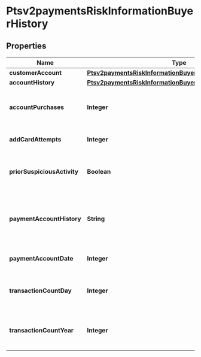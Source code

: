 
# Ptsv2paymentsRiskInformationBuyerHistory

## Properties
Name | Type | Description | Notes
------------ | ------------- | ------------- | -------------
**customerAccount** | [**Ptsv2paymentsRiskInformationBuyerHistoryCustomerAccount**](Ptsv2paymentsRiskInformationBuyerHistoryCustomerAccount.md) |  |  [optional]
**accountHistory** | [**Ptsv2paymentsRiskInformationBuyerHistoryAccountHistory**](Ptsv2paymentsRiskInformationBuyerHistoryAccountHistory.md) |  |  [optional]
**accountPurchases** | **Integer** | Number of purchases with this cardholder account during the previous six months. Recommended for Discover ProtectBuy.  |  [optional]
**addCardAttempts** | **Integer** | Number of add card attempts in the last 24 hours. Recommended for Discover ProtectBuy.  |  [optional]
**priorSuspiciousActivity** | **Boolean** | Indicates whether the merchant experienced suspicious activity (including previous fraud) on the account. Recommended for Discover ProtectBuy.  |  [optional]
**paymentAccountHistory** | **String** | This only applies for NEW_ACCOUNT and EXISTING_ACCOUNT in creationHistory. Possible values are: - PAYMENT_ACCOUNT_EXISTS - PAYMENT_ACCOUNT_ADDED_NOW  |  [optional]
**paymentAccountDate** | **Integer** | Date applicable only for PAYMENT_ACCOUNT_EXISTS in paymentAccountHistory  |  [optional]
**transactionCountDay** | **Integer** | Number of transaction (successful or abandoned) for this cardholder account within the last 24 hours. Recommended for Discover ProtectBuy.  |  [optional]
**transactionCountYear** | **Integer** | Number of transaction (successful or abandoned) for this cardholder account within the last year. Recommended for Discover ProtectBuy.  |  [optional]



